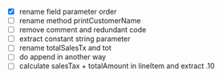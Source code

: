 - [x] rename field parameter order
- [ ] rename method printCustomerName
- [ ] remove comment and redundant code
- [ ] extract constant string parameter
- [ ] rename totalSalesTx and tot
- [ ] do append in another way
- [ ] calculate salesTax + totalAmount in lineItem and extract .10